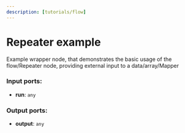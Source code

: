 ```yaml
---
description: [tutorials/flow]
---
```


# Repeater example

Example wrapper node, that demonstrates the basic usage of the flow/Repeater node, providing external input to a data/array/Mapper

### Input ports:

* __run__: `any`

### Output ports:

* __output__: `any`

